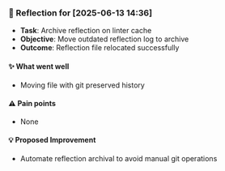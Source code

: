 ### :book: Reflection for [2025-06-13 14:36]
  - **Task**: Archive reflection on linter cache
  - **Objective**: Move outdated reflection log to archive
  - **Outcome**: Reflection file relocated successfully

#### :sparkles: What went well
  - Moving file with git preserved history

#### :warning: Pain points
  - None

#### :bulb: Proposed Improvement
  - Automate reflection archival to avoid manual git operations
